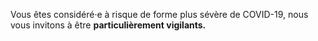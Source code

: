 Vous êtes considéré·e à risque de forme plus sévère de COVID-19, nous vous invitons à être **particulièrement vigilants.**

